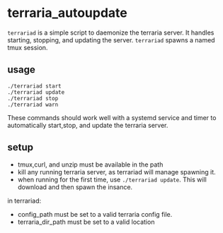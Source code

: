 # terraria_autoupdate

`terrariad` is a simple script to daemonize the terraria server. It handles starting, stopping, and updating the server. `terrariad` spawns a named tmux session.

## usage
```
./terrariad start
./terrariad update
./terrariad stop
./terrariad warn
```

These commands should work well with a systemd service and timer to automatically start,stop, and update the terraria server.

## setup
- tmux,curl, and unzip must be available in the path
- kill any running terraria server, as terrariad will manage spawning it.
- when running for the first time, use `./terrariad update`. This will download and then spawn the insance.

in terrariad:
- config_path must be set to a valid terraria config file. 
- terraria_dir_path must be set to a valid location



